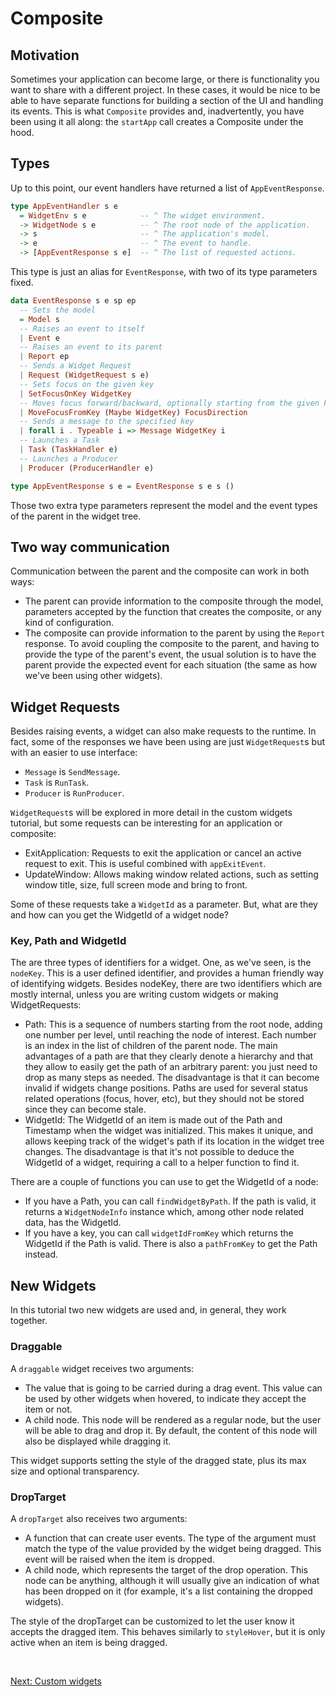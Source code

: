 # Composite

## Motivation

Sometimes your application can become large, or there is functionality you want
to share with a different project. In these cases, it would be nice to be able
to have separate functions for building a section of the UI and handling its
events. This is what `Composite` provides and, inadvertently, you have been
using it all along: the `startApp` call creates a Composite under the hood.

## Types

Up to this point, our event handlers have returned a list of `AppEventResponse`.

```haskell
type AppEventHandler s e
  = WidgetEnv s e            -- ^ The widget environment.
  -> WidgetNode s e          -- ^ The root node of the application.
  -> s                       -- ^ The application's model.
  -> e                       -- ^ The event to handle.
  -> [AppEventResponse s e]  -- ^ The list of requested actions.
```

This type is just an alias for `EventResponse`, with two of its type parameters
fixed.

```haskell
data EventResponse s e sp ep
  -- Sets the model
  = Model s
  -- Raises an event to itself
  | Event e
  -- Raises an event to its parent
  | Report ep
  -- Sends a Widget Request
  | Request (WidgetRequest s e)
  -- Sets focus on the given key
  | SetFocusOnKey WidgetKey
  -- Moves focus forward/backward, optionally starting from the given key.
  | MoveFocusFromKey (Maybe WidgetKey) FocusDirection
  -- Sends a message to the specified key
  | forall i . Typeable i => Message WidgetKey i
  -- Launches a Task
  | Task (TaskHandler e)
  -- Launches a Producer
  | Producer (ProducerHandler e)

type AppEventResponse s e = EventResponse s e s ()
```

Those two extra type parameters represent the model and the event types of the
parent in the widget tree.

## Two way communication

Communication between the parent and the composite can work in both ways:

- The parent can provide information to the composite through the model,
  parameters accepted by the function that creates the composite, or any kind of
  configuration.
- The composite can provide information to the parent by using the `Report`
  response. To avoid coupling the composite to the parent, and having to provide
  the type of the parent's event, the usual solution is to have the parent
  provide the expected event for each situation (the same as how we've been
  using other widgets).

## Widget Requests

Besides raising events, a widget can also make requests to the runtime. In fact,
some of the responses we have been using are just `WidgetRequest`s but with an
easier to use interface:

- `Message` is `SendMessage`.
- `Task` is `RunTask`.
- `Producer` is `RunProducer`.

`WidgetRequest`s will be explored in more detail in the custom widgets tutorial,
but some requests can be interesting for an application or composite:

- ExitApplication: Requests to exit the application or cancel an active request
  to exit. This is useful combined with `appExitEvent`.
- UpdateWindow: Allows making window related actions, such as setting window
  title, size, full screen mode and bring to front.

Some of these requests take a `WidgetId` as a parameter. But, what are they and
how can you get the WidgetId of a widget node?

### Key, Path and WidgetId

The are three types of identifiers for a widget. One, as we've seen, is the
`nodeKey`. This is a user defined identifier, and provides a human friendly way
of identifying widgets. Besides nodeKey, there are two identifiers which are
mostly internal, unless you are writing custom widgets or making WidgetRequests:

- Path: This is a sequence of numbers starting from the root node, adding one
  number per level, until reaching the node of interest. Each number is an index
  in the list of children of the parent node. The main advantages of a path are
  that they clearly denote a hierarchy and that they allow to easily get the
  path of an arbitrary parent: you just need to drop as many steps as needed.
  The disadvantage is that it can become invalid if widgets change positions.
  Paths are used for several status related operations (focus, hover, etc), but
  they should not be stored since they can become stale.
- WidgetId: The WidgetId of an item is made out of the Path and Timestamp when
  the widget was initialized. This makes it unique, and allows keeping track of
  the widget's path if its location in the widget tree changes. The disadvantage
  is that it's not possible to deduce the WidgetId of a widget, requiring a call
  to a helper function to find it.

There are a couple of functions you can use to get the WidgetId of a node:

- If you have a Path, you can call `findWidgetByPath`. If the path is valid, it
  returns a `WidgetNodeInfo` instance which, among other node related data, has
  the WidgetId.
- If you have a key, you can call `widgetIdFromKey` which returns the WidgetId
  if the Path is valid. There is also a `pathFromKey` to get the Path instead.

## New Widgets

In this tutorial two new widgets are used and, in general, they work together.

### Draggable

A `draggable` widget receives two arguments:

- The value that is going to be carried during a drag event. This value can be
  used by other widgets when hovered, to indicate they accept the item or not.
- A child node. This node will be rendered as a regular node, but the user will
  be able to drag and drop it. By default, the content of this node will also be
  displayed while dragging it.

This widget supports setting the style of the dragged state, plus its max size
and optional transparency.

### DropTarget

A `dropTarget` also receives two arguments:

- A function that can create user events. The type of the argument must match
  the type of the value provided by the widget being dragged. This event will be
  raised when the item is dropped.
- A child node, which represents the target of the drop operation. This node can
  be anything, although it will usually give an indication of what has been
  dropped on it (for example, it's a list containing the dropped widgets).

The style of the dropTarget can be customized to let the user know it accepts
the dragged item. This behaves similarly to `styleHover`, but it is only active
when an item is being dragged.

<br/>

[Next: Custom widgets](07-custom-widgets.md)

